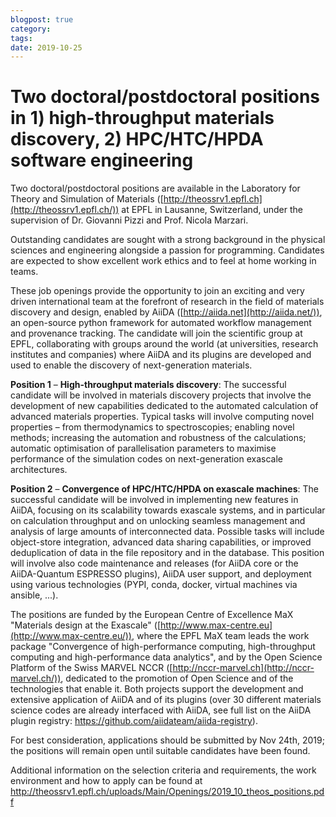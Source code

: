 ```yaml
---
blogpost: true
category:
tags:
date: 2019-10-25
---
```


# Two doctoral/postdoctoral positions in 1) high-throughput materials discovery, 2) HPC/HTC/HPDA software engineering

Two doctoral/postdoctoral positions are available in the Laboratory for Theory and Simulation of Materials ([http://theossrv1.epfl.ch](http://theossrv1.epfl.ch/)) at EPFL in Lausanne, Switzerland, under the supervision of Dr. Giovanni Pizzi and Prof. Nicola Marzari.

Outstanding candidates are sought with a strong background in the physical sciences and engineering alongside a passion for programming. Candidates are expected to show excellent work ethics and to feel at home working in teams.

These job openings provide the opportunity to join an exciting and very driven international team at the forefront of research in the field of materials discovery and design, enabled by AiiDA ([http://aiida.net](http://aiida.net/)), an open-source python framework for automated workflow management and provenance tracking. The candidate will join the scientific group at EPFL, collaborating with groups around the world (at universities, research institutes and companies) where AiiDA and its plugins are developed and used to enable the discovery of next-generation materials.

**Position 1** – **High-throughput materials discovery**: The successful candidate will be involved in materials discovery projects that involve the development of new capabilities dedicated to the automated calculation of advanced materials properties. Typical tasks will involve computing novel properties – from thermodynamics to spectroscopies; enabling novel methods; increasing the automation and robustness of the calculations; automatic optimisation of parallelisation parameters to maximise performance of the simulation codes on next-generation exascale architectures.

**Position 2** – **Convergence of HPC/HTC/HPDA on exascale machines**: The successful candidate will be involved in implementing new features in AiiDA, focusing on its scalability towards exascale systems, and in particular on calculation throughput and on unlocking seamless management and analysis of large amounts of interconnected data. Possible tasks will include object-store integration, advanced data sharing capabilities, or improved deduplication of data in the file repository and in the database. This position will involve also code maintenance and releases (for AiiDA core or the AiiDA-Quantum ESPRESSO plugins), AiiDA user support, and deployment using various technologies (PYPI, conda, docker, virtual machines via ansible, ...).

The positions are funded by the European Centre of Excellence MaX "Materials design at the Exascale" ([http://www.max-centre.eu](http://www.max-centre.eu/)), where the EPFL MaX team leads the work package "Convergence of high-performance computing, high-throughput computing and high-performance data analytics", and by the Open Science Platform of the Swiss MARVEL NCCR ([http://nccr-marvel.ch](http://nccr-marvel.ch/)), dedicated to the promotion of Open Science and of the technologies that enable it. Both projects support the development and extensive application of AiiDA and of its plugins (over 30 different materials science codes are already interfaced with AiiDA, see full list on the AiiDA plugin registry: <https://github.com/aiidateam/aiida-registry>).

For best consideration, applications should be submitted by Nov 24th, 2019; the positions will remain open until suitable candidates have been found.

Additional information on the selection criteria and requirements, the work environment and how to apply can be found at <http://theossrv1.epfl.ch/uploads/Main/Openings/2019_10_theos_positions.pdf>
